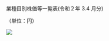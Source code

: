 業種目別株価等一覧表(令和２年 $3.4$ 月分)

（単位：円）

![](https://www.nta.go.jp/tmp/45ba1c0a-3a6c-4dfe-80cb-f734063df9d1/images/23a077650d4598f743efc370e1412c314e961823d411d375ecdcfbe7adf80b90.jpg)